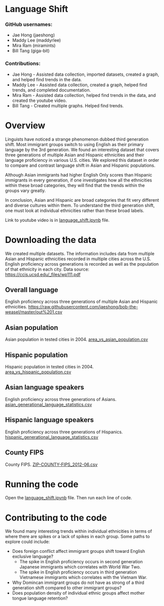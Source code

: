 # Language Shift

### GitHub usernames:
- Jae Hong (jaeshong)
- Maddy Lee (maddyrlee)
- Mira Ram (miramints)
- Bill Tang (giga-bit)

### Contributions:
- Jae Hong - Assisted data collection, imported datasets, created a graph, and helped find trends in the data.
- Maddy Lee - Assisted data collection, created a graph, helped find trends, and completed documentation.
- Mira Ram - Assisted data collection, helped find trends in the data, and created the youtube video.
- Bill Tang - Created multiple graphs. Helped find trends.

# Overview

Linguists have noticed a strange phenomenon dubbed third generation shift. Most immigrant groups switch to using English as their primary language by the 3rd generation. We found an interesting dataset that covers three generations of multiple Asian and Hispanic ethnicities and their language proficiency in various U.S. cities. We explored this dataset in order to compare and contrast language shift in Asian and Hispanic populations.

Although Asian immigrants had higher English Only scores than Hispanic immigrants in every generation, if one investigates how all the ethnicities within these broad categories, they will find that the trends within the groups vary greatly.

In conclusion, Asian and Hispanic are broad categories that fit very different and diverse cultures within them. To understand the third generation shift, one must look at individual ethnicities rather than these broad labels.

Link to youtube video is in [language_shift.ipynb]() file.

# Downloading the data

We created multiple datasets. The information includes data from multiple Asian and Hispanic ethnicities recorded in multiple cities across the U.S. English proficiency across generations is recorded as well as the population of that ethnicity in each city. 
Data source: https://ccis.ucsd.edu/_files/wp111.pdf

## Overall language
English proficiency across three generations of multiple Asian and Hispanic ethnicities. https://raw.githubusercontent.com/jaeshong/bob-the-weasel/master/out%201.csv

## Asian population
Asian population in tested cities in 2004. [area_vs_asian_population.csv](https://raw.githubusercontent.com/jaeshong/bob-the-weasel/master/area_vs_asian_population.csv)

## Hispanic population
Hispanic population in tested cities in 2004. [area_vs_hispanic_population.csv](https://raw.githubusercontent.com/jaeshong/bob-the-weasel/master/area_vs_hispanic_population.csv)

## Asian language speakers
English proficiency across three generations of Asians. [asian_generational_language_statistics.csv](https://raw.githubusercontent.com/jaeshong/bob-the-weasel/master/asian_generational_language_statistics.csv)

## Hispanic language speakers
English proficiency across three generations of Hispanics. [hispanic_generational_language_statistics.csv]( https://raw.githubusercontent.com/jaeshong/bob-the-weasel/master/hispanic_generational_language_statistics.csv)

## County FIPS
County FIPS. [ZIP-COUNTY-FIPS_2012-06.csv](https://raw.githubusercontent.com/jaeshong/bob-the-weasel/master/ZIP-COUNTY-FIPS_2012-06.csv)

# Running the code

Open the [language_shift.ipynb]() file. Then run each line of code. 

# Contributing to the code
We found many interesting trends within individual ethnicities in terms of where there are spikes or a lack of spikes in each group. Some paths to explore could include:
- Does foreign conflict affect immigrant groups shift toward English exclusive language? 
  - The spike in English proficiency occurs in second generation Japanese immigrants which correlates with World War Two. 
  - The spike in English proficiency occurs in third generation Vietnamese immigrants which correlates with the Vietnam War.
- Why Domincan immigrant groups do not have as strong of a third generation shift compared to other immigrant groups?
- Does population density of individual ethnic groups affect mother tongue language retention?

